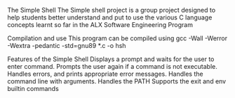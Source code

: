 The Simple Shell
The Simple shell project is a group project designed to help students better understand and put to use the various C language concepts learnt so far in the ALX Software Engineering Program

Compilation and use
This program can be compiled using gcc -Wall -Werror -Wextra -pedantic -std=gnu89 *.c -o hsh

Features of the Simple Shell
Displays a prompt and waits for the user to enter command.
Prompts the user again if a command is not executable.
Handles errors, and prints appropriate error messages.
Handles the command line with arguments.
Handles the PATH
Supports the exit and env builtin commands